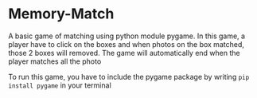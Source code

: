 # Memory-Match
A basic game of matching using python module pygame.
In this game, a player have to click on the boxes and when photos on the box matched, those 2 boxes will removed. The game will automatically end when the player matches all the photo

To run this game, you have to include the pygame package by writing <code>pip install pygame</code> in your terminal
